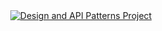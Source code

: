 <div align="center">
	<a href="https://github.com/monarch086/design-api-project">
		<img src="https://github.com/nrudnikova/api/01.svg" alt="Design and API Patterns Project">
	</a>
</div>
